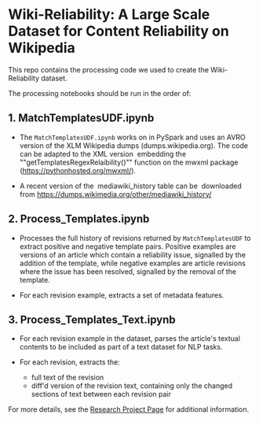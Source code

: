 # Wiki-Reliability: A Large Scale Dataset for Content Reliability on Wikipedia
This repo contains the processing code we used to create the Wiki-Reliability dataset.


The processing notebooks should be run in the order of:

## 1. MatchTemplatesUDF.ipynb
* The `MatchTemplatesUDF.ipynb` works on in PySpark and uses an AVRO version of the XLM Wikipedia dumps (dumps.wikipedia.org). The code can be adapted to the XML version  embedding the ""getTemplatesRegexRelaibility()"" function on the mwxml package (https://pythonhosted.org/mwxml/). 

* A recent version of the  mediawiki_history table can be  downloaded from https://dumps.wikimedia.org/other/mediawiki_history/

## 2. Process_Templates.ipynb
* Processes the full history of revisions returned by `MatchTemplatesUDF` to extract positive and negative template pairs. Positive examples are versions of an article which contain a reliability issue, signalled by the addition of the template, while negative examples are article revisions where the issue has been resolved, signalled by the removal of the template.  

* For each revision example, extracts a set of metadata features.

## 3. Process_Templates_Text.ipynb
* For each revision example in the dataset, parses the article's textual contents to be included as part of a text dataset for NLP tasks.

* For each revision, extracts the:
  - full text of the revision
  - diff'd version of the revision text, containing only the changed sections of text between each revision pair


For more details, see the [Research Project Page](https://meta.wikimedia.org/wiki/Research:Wiki-Reliability:_A_Large_Scale_Dataset_for_Content_Reliability_on_Wikipedia) for additional information.
